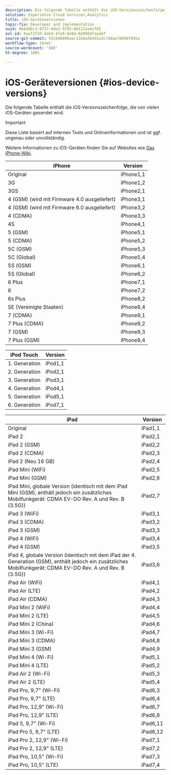 ```yaml
---
description: Die folgende Tabelle enthält die iOS-Versionszeichenfolge, die von vielen iOS-Geräten gesendet wird.
solution: Experience Cloud Services,Analytics
title: iOS-Geräteversionen
topic-fix: Developer and implementation
uuid: 8b8a9bc3-0737-4de2-9792-0b112aa4cf65
exl-id: 9aaf2f35-4de9-47a0-8e9d-8d098dfaadef
source-git-commit: 5434d8809aac11b4ad6dd1a3c74dae7dd98f095a
workflow-type: tm+mt
source-wordcount: '343'
ht-degree: 100%

---
```


# iOS-Geräteversionen {#ios-device-versions}

Die folgende Tabelle enthält die iOS-Versionszeichenfolge, die von vielen iOS-Geräten gesendet wird.

>[!IMPORTANT]
>
>Diese Liste basiert auf internen Tests und Onlineinformationen und ist ggf. ungenau oder unvollständig.

Weitere Informationen zu iOS-Geräten finden Sie auf Websites wie [Das iPhone-Wiki](https://theiphonewiki.com/wiki/Models).

| **iPhone** | **Version** |
|---|---|
| Original | iPhone1,1 |
| 3G | iPhone1,2 |
| 3GS | iPhone2,1 |
| 4 (GSM) (wird mit Firmware 4.0 ausgeliefert) | iPhone3,1 |
| 4 (GSM) (wird mit Firmware 6.0 ausgeliefert) | iPhone3,2 |
| 4 (CDMA) | iPhone3,3 |
| 4S | iPhone4,1 |
| 5 (GSM) | iPhone5,1 |
| 5 (CDMA) | iPhone5,2 |
| 5C (GSM) | iPhone5,3 |
| 5C (Global) | iPhone5,4 |
| 5S (GSM) | iPhone6,1 |
| 5S (Global) | iPhone6,2 |
| 6 Plus | iPhone7,1 |
| 6 | iPhone7,2 |
| 6s Plus | iPhone8,2 |
| SE (Vereinigte Staaten) | iPhone8,4 |
| 7 (CDMA) | iPhone9,1 |
| 7 Plus (CDMA) | iPhone9,2 |
| 7 (GSM) | iPhone9,3 |
| 7 Plus (GSM) | iPhone9,4 |

| **iPod Touch** | **Version** |
|---|---|
| 1. Generation | iPod1,1 |
| 2. Generation | iPod2,1 |
| 3. Generation | iPod3,1 |
| 4. Generation | iPod4,1 |
| 5. Generation | iPod5,1 |
| 6. Generation | iPod7,1 |

| **iPad** | **Version** |
|---|---|
| Original | iPad1,1 |
| iPad 2 | iPad2,1 |
| iPad 2 (GSM) | iPad2,2 |
| iPad 2 (CDMA) | iPad2,3 |
| iPad 2 (Neu 16 GB) | iPad2,4 |
| iPad Mini (WiFi) | iPad2,5 |
| iPad Mini (GSM) | iPad2,6 |
| iPad Mini, globale Version (identisch mit dem iPad Mini (GSM), enthält jedoch ein zusätzliches Mobilfunkgerät: CDMA EV-DO Rev. A und Rev. B (3.5G)) | iPad2,7 |
| iPad 3 (WiFi) | iPad3,1 |
| iPad 3 (CDMA) | iPad3,2 |
| iPad 3 (GSM) | iPad3,3 |
| iPad 4 (WiFi) | iPad3,4 |
| iPad 4 (GSM) | iPad3,5 |
| iPad 4, globale Version (identisch mit dem iPad der 4. Generation (GSM), enthält jedoch ein zusätzliches Mobilfunkgerät: CDMA EV-DO Rev. A und Rev. B (3.5G)) | iPad3,6 |
| iPad Air (WiFi) | iPad4,1 |
| iPad Air (LTE) | iPad4,2 |
| iPad Air (CDMA) | iPad4,3 |
| iPad Mini 2 (WiFi) | iPad4,4 |
| iPad Mini 2 (LTE) | iPad4,5 |
| iPad Mini 2 (China) | iPad4,6 |
| iPad Mini 3 (Wi-Fi) | iPad4,7 |
| iPad Mini 3 (CDMA) | iPad4,8 |
| iPad Mini 3 (GSM) | iPad4,9 |
| iPad Mini 4 (Wi-Fi) | iPad5,1 |
| iPad Mini 4 (LTE) | iPad5,2 |
| iPad Air 2 (Wi-Fi) | iPad5,3 |
| iPad Air 2 (LTE) | iPad5,4 |
| iPad Pro, 9,7&quot; (Wi-Fi) | iPad6,3 |
| iPad Pro, 9,7&quot; (LTE) | iPad6,4 |
| iPad Pro, 12,9&quot; (Wi-Fi) | iPad6,7 |
| iPad Pro, 12,9&quot; (LTE) | iPad6,8 |
| iPad 5, 9,7&quot; (Wi-Fi) | iPad6,11 |
| iPad Pro 5, 9,7&quot; (LTE) | iPad6,12 |
| iPad Pro 2, 12,9&quot; (Wi-Fi) | iPad7,1 |
| iPad Pro 2, 12,9&quot; (LTE) | iPad7,2 |
| iPad Pro, 10,5&quot; (Wi-Fi) | iPad7,3 |
| iPad Pro, 10,5&quot; (LTE) | iPad7,4 |
